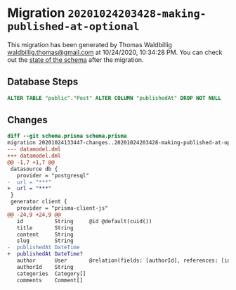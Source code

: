 # Migration `20201024203428-making-published-at-optional`

This migration has been generated by Thomas Waldbillig <waldbillig.thomas@gmail.com> at 10/24/2020, 10:34:28 PM.
You can check out the [state of the schema](./schema.prisma) after the migration.

## Database Steps

```sql
ALTER TABLE "public"."Post" ALTER COLUMN "publishedAt" DROP NOT NULL
```

## Changes

```diff
diff --git schema.prisma schema.prisma
migration 20201024133447-changes..20201024203428-making-published-at-optional
--- datamodel.dml
+++ datamodel.dml
@@ -1,7 +1,7 @@
 datasource db {
   provider = "postgresql"
-  url = "***"
+  url = "***"
 }
 generator client {
   provider = "prisma-client-js"
@@ -24,9 +24,9 @@
   id          String     @id @default(cuid())
   title       String
   content     String
   slug        String
-  publishedAt DateTime
+  publishedAt DateTime?
   author      User       @relation(fields: [authorId], references: [id])
   authorId    String
   categories  Category[]
   comments    Comment[]
```


